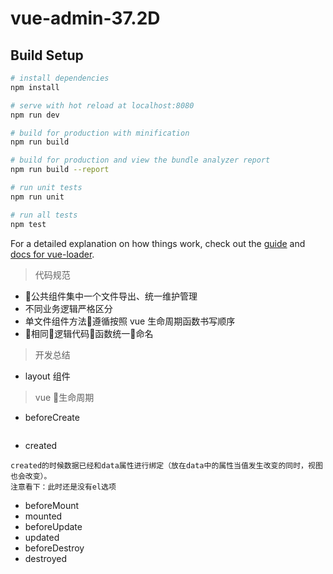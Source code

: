 # vue-admin-37.2D


## Build Setup

``` bash
# install dependencies
npm install

# serve with hot reload at localhost:8080
npm run dev

# build for production with minification
npm run build

# build for production and view the bundle analyzer report
npm run build --report

# run unit tests
npm run unit

# run all tests
npm test
```

For a detailed explanation on how things work, check out the [guide](http://vuejs-templates.github.io/webpack/) and [docs for vue-loader](http://vuejs.github.io/vue-loader).

> 代码规范

- 公共组件集中一个文件导出、统一维护管理
- 不同业务逻辑严格区分
- 单文件组件方法遵循按照 vue 生命周期函数书写顺序
- 相同逻辑代码函数统一命名

> 开发总结

- layout 组件




> vue 生命周期

- beforeCreate
```

```
- created
```
created的时候数据已经和data属性进行绑定（放在data中的属性当值发生改变的同时，视图也会改变）。
注意看下：此时还是没有el选项
```
- beforeMount
- mounted
- beforeUpdate
- updated
- beforeDestroy
- destroyed
